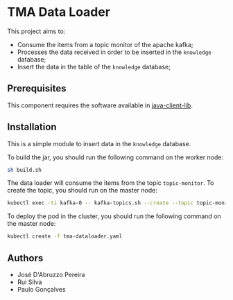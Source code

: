 # TMA Data Loader

This project aims to:
* Consume the items from a topic monitor of the apache kafka;
* Processes the data received in order to be inserted in the `knowledge` database;
* Insert the data in the table of the `knowledge` database;

## Prerequisites

This component requires the software available in [java-client-lib](https://github.com/eubr-atmosphere/tma-framework-m/tree/master/development/libraries/java-client-lib).

## Installation

This is a simple module to insert data in the `knowledge` database.

To build the jar, you should run the following command on the worker node:
```sh
sh build.sh
```

The data loader will consume the items from the topic `topic-monitor`. To create the topic, you should run on the master node:
```sh
kubectl exec -ti kafka-0 -- kafka-topics.sh --create --topic topic-monitor --zookeeper zk-0.zk-hs.default.svc.cluster.local:2181 --partitions 1 --replication-factor 1
```

To deploy the pod in the cluster, you should run the following command on the master node:

```sh
kubectl create -f tma-dataloader.yaml
```

## Authors
* José D'Abruzzo Pereira 
* Rui Silva
* Paulo Gonçalves


